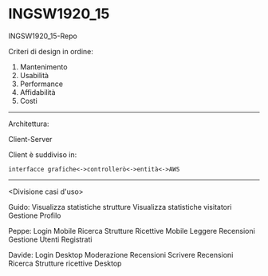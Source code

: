 # INGSW1920_15
INGSW1920_15-Repo

Criteri di design in ordine:

1) Mantenimento
2) Usabilità
3) Performance
4) Affidabilità
5) Costi

----------------------------------------------------------

Architettura:

Client-Server

Client è suddiviso in:

	interfacce grafiche<->controllerò<->entità<->AWS
----------------------------------------------------------

<Divisione casi d'uso>

Guido:
	Visualizza statistiche strutture
	Visualizza statistiche visitatori
	Gestione Profilo

Peppe:
	Login Mobile
	Ricerca Strutture Ricettive Mobile
	Leggere Recensioni
	Gestione Utenti Registrati

Davide: 
	Login Desktop
	Moderazione Recensioni
	Scrivere Recensioni
	Ricerca Strutture ricettive Desktop
